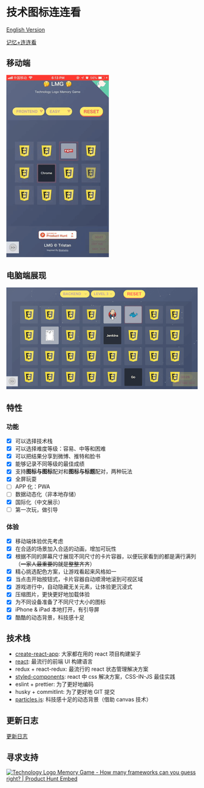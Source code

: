 # 技术图标连连看

[English Version](README.md)

[记忆+连连看](https://zerosoul.github.io/frontend-memo-game/)

## 移动端

![移动端展现截图](public/demo.mobile.gif)

## 电脑端展现

![电脑端展现截图](public/demo.pc.png)

## 特性

### 功能

- [x] 可以选择技术栈
- [x] 可以选择难度等级：容易、中等和困难
- [x] 可以把结果分享到微博、推特和脸书
- [x] 能够记录不同等级的最佳成绩
- [x] 支持**图标与图标**配对和**图标与标题**配对，两种玩法
- [x] 全屏玩耍
- [ ] APP 化：PWA
- [ ] 数据动态化（非本地存储）
- [x] 国际化（中文展示）
- [ ] 第一次玩，做引导

### 体验

- [x] 移动端体验优先考虑
- [x] 在合适的场景加入合适的动画，增加可玩性
- [x] 根据不同的屏幕尺寸展现不同尺寸的卡片容器，以便玩家看到的都是满行满列（~~一家人最重要的就是整整齐齐~~）
- [x] 精心挑选配色方案，让游戏看起来风格如一
- [x] 当点击开始按钮式，卡片容器自动顺滑地滚到可视区域
- [x] 游戏进行中，自动隐藏无关元素，让体验更沉浸式
- [x] 压缩图片，更快更好地加载体验
- [x] 为不同设备准备了不同尺寸大小的图标
- [x] iPhone & iPad 本地打开，有引导屏
- [x] 酷酷的动态背景，科技感十足

## 技术栈

- [create-react-app](https://github.com/facebook/create-react-app): 大家都在用的 react 项目构建架子
- [react](https://reactjs.org): 最流行的前端 UI 构建语言
- redux + react-redux: 最流行的 react 状态管理解决方案
- [styled-components](https://styled-components.com): react 中 css 解决方案，CSS-IN-JS 最佳实践
- eslint + prettier: 为了更好地编码
- husky + commitlint: 为了更好地 GIT 提交
- [particles.js](https://vincentgarreau.com/particles.js/): 科技感十足的动态背景（借助 canvas 技术）

## 更新日志

[更新日志](CHANGELOG.md)

## 寻求支持

<a href="https://www.producthunt.com/posts/frontend-logo-memory-game?utm_source=badge-featured&utm_medium=badge&utm_souce=badge-frontend-logo-memory-game" target="_blank"><img src="https://api.producthunt.com/widgets/embed-image/v1/featured.svg?post_id=155856&theme=light" alt="Technology Logo Memory Game - How many frameworks can you guess right? | Product Hunt Embed" style="width: 250px; height: 54px;" width="250px" height="54px" /></a>
